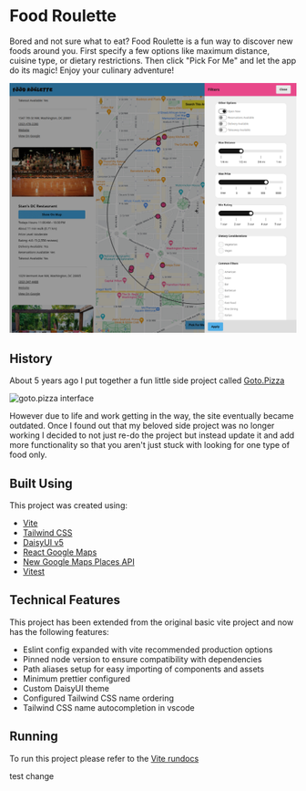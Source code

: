 # Food Roulette

Bored and not sure what to eat? Food Roulette is a fun way to discover new foods around you. First specify a few options like maximum distance, cuisine type, or dietary restrictions. Then click "Pick For Me" and let the app do its magic! Enjoy your culinary adventure!

![food roulette interface](https://github.com/github-bdem/food-roulette/blob/main/public/food-roulette.png?raw=true)

## History

About 5 years ago I put together a fun little side project called [Goto.Pizza](https://github.com/github-bdem/goto.pizza)

![goto.pizza interface](https://raw.githubusercontent.com/github-bdem/goto.pizza/master/public/screenshot.png)

However due to life and work getting in the way, the site eventually became outdated. Once I found out that my beloved side project was no longer working I decided to not just re-do the project but instead update it and add more functionality so that you aren't just stuck with looking for one type of food only.

## Built Using

This project was created using:

- [Vite](https://vite.dev/)
- [Tailwind CSS](https://tailwindcss.com/)
- [DaisyUI v5](https://daisyui.com/)
- [React Google Maps](https://visgl.github.io/react-google-maps/)
- [New Google Maps Places API](https://developers.google.com/maps/documentation/places/web-service/nearby-search)
- [Vitest](https://vitest.dev/)

## Technical Features

This project has been extended from the original basic vite project and now has the following features:

- Eslint config expanded with vite recommended production options
- Pinned node version to ensure compatibility with dependencies
- Path aliases setup for easy importing of components and assets
- Minimum prettier configured
- Custom DaisyUI theme
- Configured Tailwind CSS name ordering
- Tailwind CSS name autocompletion in vscode

## Running

To run this project please refer to the [Vite rundocs](https://vite.dev/guide/)

test change

